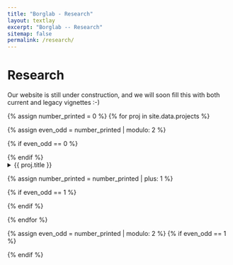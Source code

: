 ```yaml
---
title: "Borglab - Research"
layout: textlay
excerpt: "Borglab -- Research"
sitemap: false
permalink: /research/
---
```


# Research

Our website is still under construction, and we will soon fill this with both current and legacy vignettes :-)

{% assign number_printed = 0 %}
{% for proj in site.data.projects %}

{% assign even_odd = number_printed | modulo: 2 %}

{% if even_odd == 0 %}
<div class="row">
{% endif %}

<div class="col-sm-6 clearfix">
 <div class="well">
  <details>
  <summary><pubtit>{{ proj.title }}</pubtit></summary>
  <pubtit> Project Description </pubtit>
  <img src="{{ site.url }}{{ site.baseurl }}/images/projectpic/{{ proj.image }}" class="img-responsive" width="33%" style="float: left" />
  <p>{{ proj.description }}</p>
  <pubtit> People </pubtit>
  {% for person in proj.people %}
  <img src="{{ site.url }}{{ site.baseurl }}/images/teampic/{{ member.photo }}" class="img-responsive" width="25%" style="float: none" />
  <p><a href="{{ person.url }}">{{ person.name }}</a></p>
  {% endfor %}
  <p><strong><a href="{{ proj.link.url }}">{{ proj.link.display }}</a></strong></p>
  <p class="text-danger"><strong> {{ proj.news1 }}</strong></p>
  <p> {{ proj.news2 }}</p>
  </details>
 </div>
</div>

{% assign number_printed = number_printed | plus: 1 %}

{% if even_odd == 1 %}
</div>
{% endif %}

{% endfor %}

{% assign even_odd = number_printed | modulo: 2 %}
{% if even_odd == 1 %}
</div>
{% endif %}

<p> &nbsp; </p>

